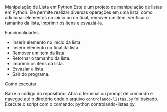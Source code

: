 Manipulação de Lista em Python
Este é um projeto de manipulação de listas em Python. Ele permite realizar diversas operações em uma lista, como adicionar elementos no início ou no final, remover um item, verificar o tamanho da lista, imprimir os itens e esvaziá-la.

Funcionalidades
- Inserir elemento no início da lista.
- Inserir elemento no final da lista.
- Remover um item da lista.
- Retornar o tamanho da lista.
- Imprimir os itens da lista.
- Esvaziar a lista.
- Sair do programa.

Como executar

Baixe o código do repositório.
Abra o terminal ou prompt de comando e navegue até o diretório onde o arquivo `controlando-listas.py` foi baixado.
Execute o script com o comando: python controlando-listas.py

